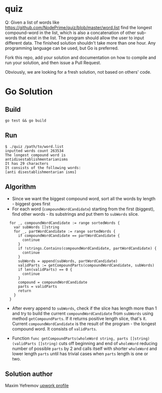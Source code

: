 # quiz


Q: Given a list of words like https://github.com/NodePrime/quiz/blob/master/word.list find the longest compound-word in the list, which is also a concatenation of other sub-words that exist in the list. The program should allow the user to input different data. The finished solution shouldn't take more than one hour. Any programming language can be used, but Go is preferred.


Fork this repo, add your solution and documentation on how to compile and run your solution, and then issue a Pull Request. 

Obviously, we are looking for a fresh solution, not based on others' code.

# Go Solution

## Build
`go test && go build`

## Run
```
$ ./quiz /path/to/word.list
inputted words count 263534
The longest compound word is
antidisestablishmentarianisms
It has 29 characters
It consists of the following words:
[anti disestablishmentarian isms]
```

## Algorithm
- Since we want the biggest compound word, sort all the words by length - biggest goes first
- For each word (`compoundWordCandidate`) starting from the first (biggest), find other words - its substrings and put them to `subWords` slice.
```
  for _, compoundWordCandidate := range sortedWords {
    var subWords []string
    for _, partWordCandidate := range sortedWords {
      if compoundWordCandidate == partWordCandidate {
        continue
      }
      if !strings.Contains(compoundWordCandidate, partWordCandidate) {
        continue
      }
      subWords = append(subWords, partWordCandidate)
      validParts := getCompoundParts(compoundWordCandidate, subWords)
      if len(validParts) == 0 {
        continue
      }
      compound = compoundWordCandidate
      parts = validParts
      return
    }
  }
```
- After every append to `subWords`, check if the slice has length more than 1 and try to build the current `compoundWordCandidate` from `subWords` using method `getCompoundParts`. If it returns positive length slice, that's it. Current `compoundWordCandidate` is the result of the program - the longest compound word. It consists of `validParts`.


- Function `func getCompoundParts(wholeWord string, parts []string) (validParts []string)` cuts off beginning and end of `wholeWord` reducing number of possible `parts` by 2 and calls itself with shorter `wholeWord` and lower length `parts` until has trivial cases when `parts` length is one or two.

## Solution author
Maxim Yefremov [upwork profile](https://www.upwork.com/o/profiles/users/_~012ca70e652c74ed7c/)
